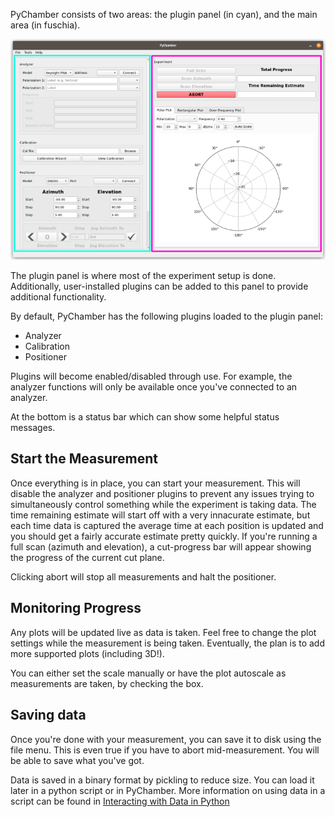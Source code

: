 PyChamber consists of two areas: the plugin panel (in cyan), and the main area
(in fuschia).

![Main Window](./assets/main_window_areas.png)

The plugin panel is where most of the experiment setup is done. Additionally,
user-installed plugins can be added to this panel to provide additional functionality.

By default, PyChamber has the following plugins loaded to the plugin panel:

- Analyzer
- Calibration
- Positioner

Plugins will become enabled/disabled through use. For example, the analyzer
functions will only be available once you've connected to an analyzer.

At the bottom is a status bar which can show some helpful status messages.

## Start the Measurement

Once everything is in place, you can start your measurement. This will disable
the analyzer and positioner plugins to prevent any issues trying to
simultaneously control something while the experiment is taking data. The time
remaining estimate will start off with a very innacurate estimate, but each time
data is captured the average time at each position is updated and you should get
a fairly accurate estimate pretty quickly. If you're running a full scan
(azimuth and elevation), a cut-progress bar will appear showing the progress of
the current cut plane.

Clicking abort will stop all measurements and halt the positioner.

## Monitoring Progress

Any plots will be updated live as data is taken. Feel free to change the plot
settings while the measurement is being taken. Eventually, the plan is to add
more supported plots (including 3D!).

You can either set the scale manually or have the plot autoscale as measurements
are taken, by checking the box.

## Saving data

Once you're done with your measurement, you can save it to disk using the file
menu. This is even true if you have to abort mid-measurement. You will be able
to save what you've got.

Data is saved in a binary format by pickling to reduce size. You can load it
later in a python script or in PyChamber. More information on using data in a
script can be found in [Interacting with Data in
Python](./interact_with_data.md)
